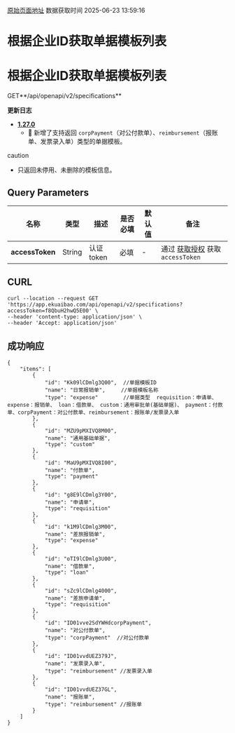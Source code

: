 [原始页面地址](https://docs.ekuaibao.com/docs/open-api/forms/get-template-list)
数据获取时间 2025-06-23 13:59:16

# 根据企业ID获取单据模板列表

# 根据企业ID获取单据模板列表  
  
GET**/api/openapi/v2/specifications**

**更新日志**

  * [**1.27.0**](/updateLog/update-log#1270)
    * 🐞 新增了支持返回 `corpPayment`（对公付款单）、`reimbursement`（报账单、发票录入单）类型的单据模板。



caution

  * 只返回未停用、未删除的模板信息。



## Query Parameters​

名称| 类型| 描述| 是否必填| 默认值| 备注  
---|---|---|---|---|---  
**accessToken**|  String| 认证token| 必填| -| 通过 [获取授权](/docs/open-api/getting-started/auth) 获取 `accessToken`  
  
## CURL​
    
    
    curl --location --request GET 'https://app.ekuaibao.com/api/openapi/v2/specifications?accessToken=f8QbuH2hwQ5E00' \  
    --header 'content-type: application/json' \  
    --header 'Accept: application/json'  
    

## 成功响应​
    
    
    {  
        "items": [  
            {  
                "id": "Kk09lCDmlg3Q00",  //单据模板ID  
                "name": "日常报销单",     //单据模板名称  
                "type": "expense"        //单据类型  requisition：申请单、 expense：报销单、 loan：借款单、 custom：通用审批单(基础单据)、 payment：付款单、corpPayment：对公付款单、reimbursement：报账单/发票录入单  
            },  
            {  
                "id": "MZU9pMXIVQ8M00",  
                "name": "通用基础单据",  
                "type": "custom"  
            },  
            {  
                "id": "MaU9pMXIVQ8I00",  
                "name": "付款单",  
                "type": "payment"  
            },  
            {  
                "id": "g8E9lCDmlg3Y00",  
                "name": "申请单",  
                "type": "requisition"  
            },  
            {  
                "id": "k1M9lCDmlg3M00",  
                "name": "差旅报销单",  
                "type": "expense"  
            },  
            {  
                "id": "oTI9lCDmlg3U00",  
                "name": "借款单",  
                "type": "loan"  
            },  
            {  
                "id": "sZc9lCDmlg4000",  
                "name": "差旅申请单",  
                "type": "requisition"  
            },  
            {  
                "id": "ID01vve2SdYWHdcorpPayment",  
                "name": "对公付款单",  
                "type": "corpPayment"  //对公付款单  
            },  
            {  
                "id": "ID01vvdUEZ379J",  
                "name": "发票录入单",       
                "type": "reimbursement" //发票录入单  
            },  
            {  
                "id": "ID01vvdUEZ37GL",  
                "name": "报账单",  
                "type": "reimbursement" //报账单  
            }  
        ]  
    }  
    
